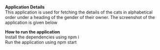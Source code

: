  **Application Details**  
 This application is used for fetching the details of the cats in alphabetical order under a heading of the gender of their owner. The screenshot of the application is given below  

**How to run the application**  
Install the dependencies using npm i  
Run the application using npm start  
